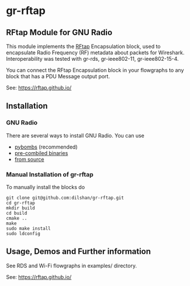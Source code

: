 # gr-rftap

## RFtap Module for GNU Radio

This module implements the [RFtap](https://rftap.github.io/) Encapsulation block, used to encapsulate Radio Frequency (RF) metadata about packets for Wireshark. Interoperability was tested with gr-rds, gr-ieee802-11, gr-ieee802-15-4.

You can connect the RFtap Encapsulation block in your flowgraphs to any block that has a PDU Message output port.

See: https://rftap.github.io/

## Installation

### GNU Radio

There are several ways to install GNU Radio. You can use

- [pybombs](http://gnuradio.org/redmine/projects/pybombs/wiki) (recommended)
- [pre-combiled binaries](http://gnuradio.org/redmine/projects/gnuradio/wiki/BinaryPackages)
- [from source](http://gnuradio.org/redmine/projects/gnuradio/wiki/InstallingGRFromSource)

### Manual Installation of gr-rftap

To manually install the blocks do

    git clone git@github.com:dilshan/gr-rftap.git
    cd gr-rftap
    mkdir build
    cd build
    cmake ..
    make
    sudo make install
    sudo ldconfig

## Usage, Demos and Further information

See RDS and Wi-Fi flowgraphs in examples/ directory.

See: https://rftap.github.io/
